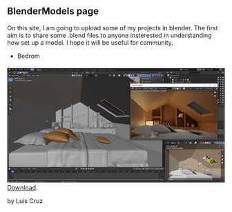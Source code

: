 ## BlenderModels page

On this site, I am going to upload some of my projects in blender. The first aim is to share some .blend files to anyone insterested in understanding how set up a model. I hope it will be useful for community.
* Bedrom

![](./img/RenderBedroom.PNG)
[Download](./blends/tinyRoom.blend).

by Luis Cruz
